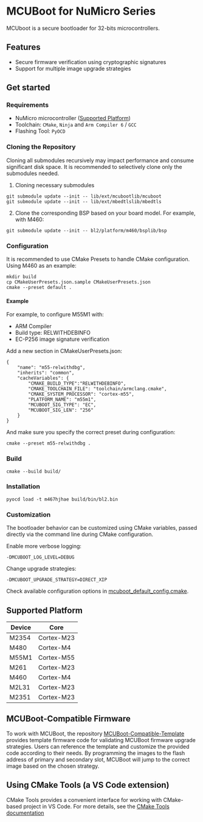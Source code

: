 # MCUBoot for NuMicro Series

MCUboot is a secure bootloader for 32-bits microcontrollers.

## Features

* Secure firmware verification using cryptographic signatures
* Support for multiple image upgrade strategies

## Get started

### Requirements

* NuMicro microcontroller ([Supported Platform](#supported-platform))
* Toolchain: `CMake`, `Ninja` and `Arm Compiler 6` / `GCC`
* Flashing Tool: `PyOCD`

### Cloning the Repository

Cloning all submodules recursively may impact performance and consume significant disk space. It is recommended to selectively clone only the submodules needed.
1. Cloning necessary submodules
```
git submodule update --init -- lib/ext/mcubootlib/mcuboot
git submodule update --init -- lib/ext/mbedtlslib/mbedtls
```
2. Clone the corresponding BSP based on your board model. For example, with M460:
```
git submodule update --init -- bl2/platform/m460/bsplib/bsp
```

### Configuration

It is recommended to use CMake Presets to handle CMake configuration. Using M460 as an example:

```
mkdir build
cp CMakeUserPresets.json.sample CMakeUserPresets.json
cmake --preset default .
```

#### Example

For example, to configure M55M1 with:

* ARM Compiler
* Build type: RELWITHDEBINFO
* EC-P256 image signature verification

Add a new section in CMakeUserPresets.json:
```
{
    "name": "m55-relwithdbg",
    "inherits": "common",
    "cacheVariables": {
        "CMAKE_BUILD_TYPE":"RELWITHDEBINFO",
        "CMAKE_TOOLCHAIN_FILE": "toolchain/armclang.cmake",
        "CMAKE_SYSTEM_PROCESSOR": "cortex-m55",
        "PLATFORM_NAME": "m55m1",
        "MCUBOOT_SIG_TYPE": "EC",
        "MCUBOOT_SIG_LEN": "256"
    }
}
```

And make sure you specify the correct preset during configuration:
```
cmake --preset m55-relwithdbg .
```

### Build

```
cmake --build build/
```

### Installation

```
pyocd load -t m467hjhae build/bin/bl2.bin
```

### Customization

The bootloader behavior can be customized using CMake variables, passed directly via the command line during CMake configuration.

Enable more verbose logging:
```
-DMCUBOOT_LOG_LEVEL=DEBUG
```

Change upgrade strategies:
```
-DMCUBOOT_UPGRADE_STRATEGY=DIRECT_XIP
```

Check available configuration options in [mcuboot_default_config.cmake](https://github.com/OpenNuvoton/MCUBoot_NuMicro/blob/master/bl2/ext/mcuboot/mcuboot_default_config.cmake).

## Supported Platform

| Device | Core  |
| --- | --- |
| M2354 | Cortex-M23 |
| M480 | Cortex-M4 |
| M55M1 | Cortex-M55 |
| M261 | Cortex-M23 |
| M460 | Cortex-M4 |
| M2L31 | Cortex-M23 |
| M2351 | Cortex-M23 |

## MCUBoot-Compatible Firmware

To work with MCUBoot, the repository [MCUBoot-Compatible-Template](https://github.com/OpenNuvoton/MCUBoot-Compatible-Template) provides template firmware code for validating MCUBoot firmware upgrade strategies. Users can reference the template and customize the provided code according to their needs. By programming the images to the flash address of primary and secondary slot, MCUBoot will jump to the correct image based on the chosen strategy.

## Using CMake Tools (a VS Code extension)

CMake Tools provides a convenient interface for working with CMake-based project in VS Code.
For more details, see the [CMake Tools documentation](https://github.com/microsoft/vscode-cmake-tools/blob/main/docs/README.md)

